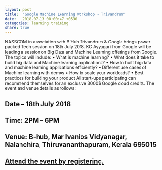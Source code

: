 ```yaml
---
layout: post
title:  "Google Machine Learning Workshop - Trivandrum"
date:   2018-07-13 00:00:47 +0530
categories: learning training
share: true
---
```

NASSCOM in association with B’Hub Trivandrum & Google brings power packed Tech session on 18th July 2018. KC Ayyagari from Google will be leading a session on Big Data and Machine Learning offerings from Google. The topics will include:
•	What is machine learning?
•	What does it take to build big data and Machine learning applications?
•	How to built big data and machine learning applications efficiently?
•	Different use cases of Machine learning with demos
•	How to scale your workloads?
•	Best practices for building your product 
All start-ups participating can recommend themselves for an exclusive 3000$ Google cloud credits. 
The event and venue details as follows:

## Date – 18th July 2018
## Time: 2PM – 6PM
## Venue: B-hub, Mar Ivanios Vidyanagar, Nalanchira, Thiruvananthapuram, Kerala 695015

## [Attend the event by registering.](https://docs.google.com/forms/d/e/1FAIpQLSfuQaSVYHasr05GUaP-vszauESFWgo_H5-RanXdWHlybVTA4g/viewform)

